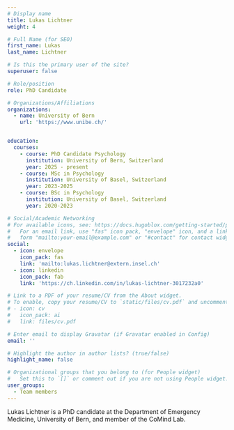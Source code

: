 ```yaml
---
# Display name
title: Lukas Lichtner
weight: 4

# Full Name (for SEO)
first_name: Lukas
last_name: Lichtner

# Is this the primary user of the site?
superuser: false

# Role/position
role: PhD Candidate

# Organizations/Affiliations
organizations:
  - name: University of Bern
    url: 'https://www.unibe.ch/'


education:
  courses:
    - course: PhD Candidate Psychology
      institution: University of Bern, Switzerland
      year: 2025 - present
    - course: MSc in Psychology
      institution: University of Basel, Switzerland
      year: 2023-2025
    - course: BSc in Psychology
      institution: University of Basel, Switzerland
      year: 2020-2023

# Social/Academic Networking
# For available icons, see: https://docs.hugoblox.com/getting-started/page-builder/#icons
#   For an email link, use "fas" icon pack, "envelope" icon, and a link in the
#   form "mailto:your-email@example.com" or "#contact" for contact widget.
social:
  - icon: envelope
    icon_pack: fas
    link: 'mailto:lukas.lichtner@extern.insel.ch'
  - icon: linkedin
    icon_pack: fab
    link: 'https://ch.linkedin.com/in/lukas-lichtner-3017232a0'

# Link to a PDF of your resume/CV from the About widget.
# To enable, copy your resume/CV to `static/files/cv.pdf` and uncomment the lines below.
# - icon: cv
#   icon_pack: ai
#   link: files/cv.pdf

# Enter email to display Gravatar (if Gravatar enabled in Config)
email: ''

# Highlight the author in author lists? (true/false)
highlight_name: false

# Organizational groups that you belong to (for People widget)
#   Set this to `[]` or comment out if you are not using People widget.
user_groups:
  - Team members
---
```

Lukas Lichtner is a PhD candidate at the Department of Emergency Medicine, University of Bern, and member of the CoMind Lab.

